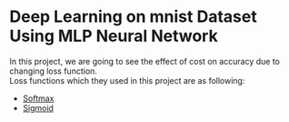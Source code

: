 # Deep Learning on mnist Dataset Using MLP Neural Network
In this project, we are going to see the effect of cost on accuracy due to changing loss function.  
Loss functions which they used in this project are as following:  
* [Softmax](https://www.tensorflow.org/api_docs/python/tf/nn/softmax_cross_entropy_with_logits)
* [Sigmoid](https://www.tensorflow.org/api_docs/python/tf/nn/sigmoid_cross_entropy_with_logits)
